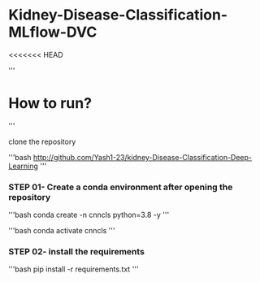 # Kidney-Disease-Classification-MLflow-DVC
<<<<<<< HEAD


'''
# How to run?
'''

clone the repository

'''bash
http://github.com/Yash1-23/kidney-Disease-Classification-Deep-Learning
'''
### STEP 01- Create a conda environment after opening the repository

'''bash
conda create -n cnncls python=3.8 -y
'''

'''bash
conda activate cnncls
'''






### STEP 02- install the requirements
'''bash
pip install -r requirements.txt
'''
